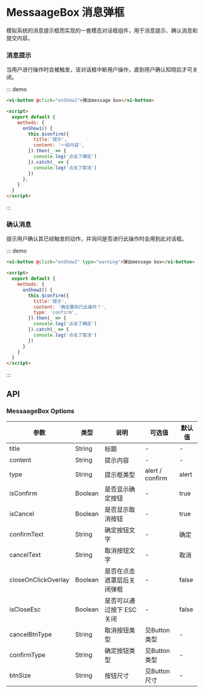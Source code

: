 <script>
  export default {
    data() {
      return {}
    },
    methods: {
      onShow1() {
        this.$confirm({
          title:'提示',
          content: '一段内容',
        }).then(_ => {
          console.log('点击了确定')
        }).catch(_ => {
          console.log('点击了取消')
        })
      },
      onShow2() {
        this.$confirm({
          title:'提示',
          content: '确定要执行此操作？',
          type: 'confirm',
        }).then(_ => {
          console.log('点击了确定')
        }).catch(_ => {
          console.log('点击了取消')
        })
      }
    }
  }
</script>

# MessaageBox 消息弹框

模拟系统的消息提示框而实现的一套模态对话框组件，用于消息提示、确认消息和提交内容。



### 消息提示

当用户进行操作时会被触发，该对话框中断用户操作，直到用户确认知晓后才可关闭。

::: demo
``` html
<vi-button @click="onShow1">弹出message box</vi-button>

<script>
  export default {
    methods: {
      onShow1() {
        this.$confirm({
          title:'提示',
          content: '一段内容',
        }).then(_ => {
          console.log('点击了确定')
        }).catch(_ => {
          console.log('点击了取消')
        })
      },
    }
  }
</script>
```
:::

### 确认消息

提示用户确认其已经触发的动作，并询问是否进行此操作时会用到此对话框。

::: demo
``` html
<vi-button @click="onShow2" type="warning">弹出message box</vi-button>

<script>
  export default {
    methods: {
      onShow2() {
        this.$confirm({
          title:'提示',
          content: '确定要执行此操作？',
          type: 'confirm',
        }).then(_ => {
          console.log('点击了确定')
        }).catch(_ => {
          console.log('点击了取消')
        })
      }
    }
  }
</script>
```
:::


## API
### MessaageBox Options
|参数|类型|说明|可选值|默认值|
|-|-|-|-|-|
|title|String|标题|- |-|
|content|String|提示内容|-|-|
|type|String|提示框类型|alert / confirm|alert|
|isConfirm|Boolean|是否显示确定按钮|-|true|
|isCancel|Boolean|是否显示取消按钮|-|true|
|confirmText|String|确定按钮文字|-|确定|
|cancelText|String|取消按钮文字|-|取消|
|closeOnClickOverlay|Boolean|是否在点击遮罩层后关闭弹框|-|false|
|isCloseEsc|Boolean|是否可以通过按下 ESC 关闭|-|false|
|cancelBtnType|String|取消按钮类型|见Button类型|-|
|confirmType|String|确定按钮类型|见Button类型|-|
|btnSize|String|按钮尺寸|见Button尺寸|-|


